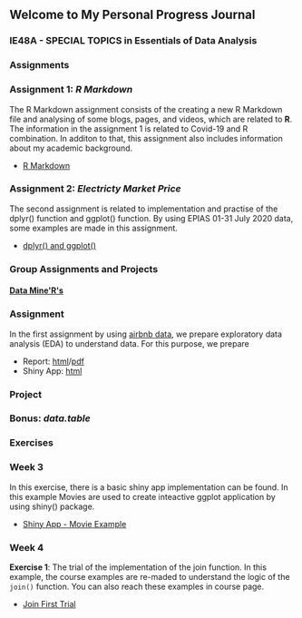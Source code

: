 
## Welcome to My Personal Progress Journal
### IE48A - SPECIAL TOPICS in Essentials of Data Analysis

### **Assignments**

### Assignment 1: *R Markdown*


The R Markdown assignment consists of the creating a new R Markdown file and analysing of some blogs, pages, and videos, which are related to **R**.
The information in the assignment 1 is related to Covid-19 and R combination. In additon to that, this assignment also includes information about my academic background. 

- [R Markdown](Introduction.html)


### Assignment 2: *Electricty Market Price*

The second assignment is related to implementation and practise of the dplyr() function and ggplot() function.
By using EPIAS 01-31 July 2020 data, some examples are made in this assignment.

- [dplyr() and ggplot()](Assignment2.html)


### **Group Assignments and Projects**
#### [Data Mine'R's](https://pjournal.github.io/boun01g-data-mine-r-s/)

### Assignment

In the first assignment by using [airbnb data](https://www.kaggle.com/dgomonov/new-york-city-airbnb-open-data), we prepare exploratory data analysis (EDA) to understand data. For this purpose, we prepare

- Report: [html](https://pjournal.github.io/boun01g-data-mine-r-s/Assignment/Airbnb.html)/[pdf](https://pjournal.github.io/boun01g-data-mine-r-s/Assignment/Airbnb.pdf)
- Shiny App: [html](https://pjournal.github.io/boun01g-data-mine-r-s/Assignment/Airbnb_Shiny.html)

### Project

### Bonus: *data.table*

### **Exercises**

### Week 3

In this exercise, there is a basic shiny app implementation can be found. In this example Movies are used to create inteactive ggplot application by using shiny() package.

- [Shiny App - Movie Example](ShinyExample.html)

### Week 4

**Exercise 1**: The trial of the implementation of the join function. In this example, the course examples are re-maded to understand the logic of the `join()` function. You can also reach these examples in course page. 

- [Join First Trial](JoinFirstExercise.html)